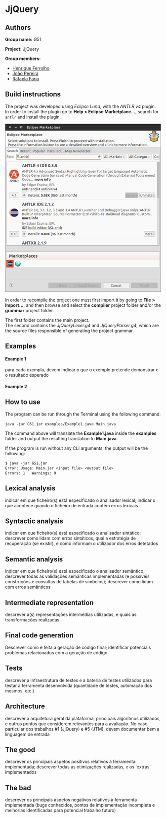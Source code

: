 # JjQuery

## Authors

**Group name:** G51

**Project:** JjQuery

**Group members:**
- [Henrique Ferrolho](https://github.com/ferrolho)
- [João Pereira](https://github.com/jfpereira)
- [Rafaela Faria](https://github.com/rafikii)


## Build instructions

The project was developed using *Eclipse Luna*, with the *ANTLR v4* plugin.  
In order to install the plugin go to **Help > Eclipse Marketplace...**, search for `antlr` and install the plugin.

![image](readme-res/eclipse-plugin.png)

In order to recompile the project one must first import it by going to **File > Import...**, and then browse and select the **compiler** project folder and/or the **grammar** project folder.

The first folder contains the main project.  
The second contains the *JjQueryLexer.g4* and *JjQueryParser.g4*, which are the source files responsible of generating the project grammar.


## Examples

#### Example 1
para cada exemplo, devem indicar o que o exemplo pretende demonstrar e o resultado esperado

#### Example 2


## How to use

The program can be run through the Terminal using the following command:

`java -jar G51.jar examples/Example1.java Main.java`

The command above will translate the **Example1.java** inside the **examples** folder and output the resulting translation to **Main.java**.

If the program is run without any CLI arguments, the output will be the following:
```
$ java -jar G51.jar
Error: Usage: Main.jar <input file> <output file>
Errors: 1	Warnings: 0
```
 
 
## Lexical analysis
 
indicar em que ficheiro(s) está especificado o analisador lexical; indicar o que acontece quando o ficheiro de entrada contém erros lexicais


## Syntactic analysis

indicar em que ficheiro(s) está especificado o analisador sintático; descrever como lidam com erros sintáticos, qual a estratégia de recuperação (se existir), e como informam o utilizador dos erros detetados


## Semantic analysis

indicar em que ficheiro(s) está especificado o analisador semântico; descrever todas as validações semânticas implementadas (e possíveis construções e consultas de tabelas de símbolos); descrever como lidam com erros semânticos


## Intermediate representation

descrever a(s) representações intermédias utilizadas, e quais as transformações realizadas


## Final code generation

Descrever como é feita a geração de código final; identificar potenciais problemas relacionados com a geração de código


## Tests

descrever a infraestrutura de testes e a bateria de testes utilizados para testar a ferramenta desenvolvida (quantidade de testes, automação dos mesmos, etc.)


## Architecture

descrever a arquitetura geral da plataforma, principais algoritmos utilizados, e outros pontos que considerem relevantes para a avaliação. No caso particular dos trabalhos #1 (JjQuery) e #5 (JTM), devem documentar bem a linguagem de entrada


## The good

descrever os principais aspetos positivos relativos à ferramenta implementada; descrever todas as otimizações realizadas, e os 'extras' implementados


## The bad

descrever os principais aspetos negativos relativos à ferramenta implementada (bugs conhecidos, pontos de implementação incompleta e melhorias identificadas para potencial trabalho futuro)
